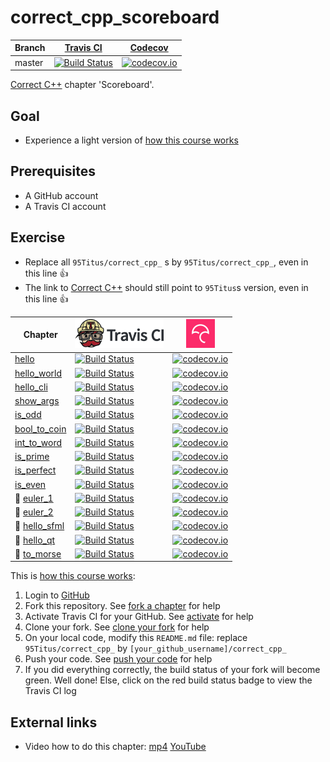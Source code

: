 # correct_cpp_scoreboard

Branch|[Travis CI](https://travis-ci.org)|[Codecov](https://www.codecov.io)
---|---|---
master|[![Build Status](https://travis-ci.org/95Titus/correct_cpp_scoreboard.svg?branch=master)](https://travis-ci.org/95Titus/correct_cpp_scoreboard)|[![codecov.io](https://codecov.io/github/95Titus/correct_cpp_scoreboard/coverage.svg?branch=master)](https://codecov.io/github/95Titus/correct_cpp_scoreboard/branch/master)

[Correct C++](https://github.com/richelbilderbeek/correct_cpp) chapter 'Scoreboard'.

## Goal

 * Experience a light version of [how this course works](https://github.com/95Titus/correct_cpp/blob/master/doc/how_this_course_works.md)

## Prerequisites

 * A GitHub account
 * A Travis CI account

## Exercise

 * Replace all `95Titus/correct_cpp_` s by `95Titus/correct_cpp_`, even in this line :+1:
 * The link to [Correct C++](https://github.com/95Titus/correct_cpp) should still point to `95Titus`s version, even in this line :+1:

Chapter|[![Travis CI logo](TravisCI.png)](https://travis-ci.org)|[![Codecov logo](Codecov.png)](https://www.codecov.io)
---|---|---
[hello](https://github.com/95Titus/correct_cpp_hello)|[![Build Status](https://travis-ci.org/95Titus/correct_cpp_hello.svg?branch=master)](https://travis-ci.org/95Titus/correct_cpp_hello) | [![codecov.io](https://codecov.io/github/95Titus/correct_cpp_hello/coverage.svg?branch=master)](https://codecov.io/github/95Titus/correct_cpp_hello?branch=master)
[hello_world](https://github.com/95Titus/correct_cpp_hello_world)|[![Build Status](https://travis-ci.org/95Titus/correct_cpp_hello_world.svg?branch=master)](https://travis-ci.org/95Titus/correct_cpp_hello_world) | [![codecov.io](https://codecov.io/github/95Titus/correct_cpp_hello_world/coverage.svg?branch=master)](https://codecov.io/github/95Titus/correct_cpp_hello_world?branch=master)
[hello_cli](https://github.com/95Titus/correct_cpp_hello_cli)|[![Build Status](https://travis-ci.org/95Titus/correct_cpp_hello_cli.svg?branch=master)](https://travis-ci.org/95Titus/correct_cpp_hello_cli) | [![codecov.io](https://codecov.io/github/95Titus/correct_cpp_hello_cli/coverage.svg?branch=master)](https://codecov.io/github/95Titus/correct_cpp_hello_cli?branch=master)
[show_args](https://github.com/95Titus/correct_cpp_show_args)|[![Build Status](https://travis-ci.org/95Titus/correct_cpp_show_args.svg?branch=master)](https://travis-ci.org/95Titus/correct_cpp_show_args) | [![codecov.io](https://codecov.io/github/95Titus/correct_cpp_show_args/coverage.svg?branch=master)](https://codecov.io/github/95Titus/correct_cpp_show_args?branch=master)
[is_odd](https://github.com/95Titus/correct_cpp_is_odd)|[![Build Status](https://travis-ci.org/95Titus/correct_cpp_is_odd.svg?branch=master)](https://travis-ci.org/95Titus/correct_cpp_is_odd) | [![codecov.io](https://codecov.io/github/95Titus/correct_cpp_is_odd/coverage.svg?branch=master)](https://codecov.io/github/95Titus/correct_cpp_is_odd?branch=master)
[bool_to_coin](https://github.com/95Titus/correct_cpp_bool_to_coin)|[![Build Status](https://travis-ci.org/95Titus/correct_cpp_bool_to_coin.svg?branch=master)](https://travis-ci.org/95Titus/correct_cpp_bool_to_coin) | [![codecov.io](https://codecov.io/github/95Titus/correct_cpp_bool_to_coin/coverage.svg?branch=master)](https://codecov.io/github/95Titus/correct_cpp_bool_to_coin?branch=master)
[int_to_word](https://github.com/95Titus/correct_cpp_int_to_word)|[![Build Status](https://travis-ci.org/95Titus/correct_cpp_int_to_word.svg?branch=master)](https://travis-ci.org/95Titus/correct_cpp_int_to_word) | [![codecov.io](https://codecov.io/github/95Titus/correct_cpp_int_to_word/coverage.svg?branch=master)](https://codecov.io/github/95Titus/correct_cpp_int_to_word?branch=master)
[is_prime](https://github.com/95Titus/correct_cpp_is_prime)|[![Build Status](https://travis-ci.org/95Titus/correct_cpp_is_prime.svg?branch=master)](https://travis-ci.org/95Titus/correct_cpp_is_prime) | [![codecov.io](https://codecov.io/github/95Titus/correct_cpp_is_prime/coverage.svg?branch=master)](https://codecov.io/github/95Titus/correct_cpp_is_prime?branch=master)
[is_perfect](https://github.com/95Titus/correct_cpp_is_perfect)|[![Build Status](https://travis-ci.org/95Titus/correct_cpp_is_perfect.svg?branch=master)](https://travis-ci.org/95Titus/correct_cpp_is_perfect) | [![codecov.io](https://codecov.io/github/95Titus/correct_cpp_is_perfect/coverage.svg?branch=master)](https://codecov.io/github/95Titus/correct_cpp_is_perfect?branch=master)
[is_even](https://github.com/95Titus/correct_cpp_is_even)|[![Build Status](https://travis-ci.org/95Titus/correct_cpp_is_even.svg?branch=master)](https://travis-ci.org/95Titus/correct_cpp_is_even) | [![codecov.io](https://codecov.io/github/95Titus/correct_cpp_is_even/coverage.svg?branch=master)](https://codecov.io/github/95Titus/correct_cpp_is_even?branch=master)
:construction: [euler_1](https://github.com/95Titus/correct_cpp_euler_1)|[![Build Status](https://travis-ci.org/95Titus/correct_cpp_euler_1.svg?branch=master)](https://travis-ci.org/95Titus/correct_cpp_euler_1) | [![codecov.io](https://codecov.io/github/95Titus/correct_cpp_euler_1/coverage.svg?branch=master)](https://codecov.io/github/95Titus/correct_cpp_euler_1?branch=master)
:construction: [euler_2](https://github.com/95Titus/correct_cpp_euler_2)|[![Build Status](https://travis-ci.org/95Titus/correct_cpp_euler_2.svg?branch=master)](https://travis-ci.org/95Titus/correct_cpp_euler_2) | [![codecov.io](https://codecov.io/github/95Titus/correct_cpp_euler_2/coverage.svg?branch=master)](https://codecov.io/github/95Titus/correct_cpp_euler_2?branch=master)
:construction: [hello_sfml](https://github.com/95Titus/correct_cpp_hello_sfml)|[![Build Status](https://travis-ci.org/95Titus/correct_cpp_hello_sfml.svg?branch=master)](https://travis-ci.org/95Titus/correct_cpp_hello_sfml) | [![codecov.io](https://codecov.io/github/95Titus/correct_cpp_hello_sfml/coverage.svg?branch=master)](https://codecov.io/github/95Titus/correct_cpp_hello_sfml?branch=master)
:construction: [hello_qt](https://github.com/95Titus/correct_cpp_hello_qt)|[![Build Status](https://travis-ci.org/95Titus/correct_cpp_hello_qt.svg?branch=master)](https://travis-ci.org/95Titus/correct_cpp_hello_qt) | [![codecov.io](https://codecov.io/github/95Titus/correct_cpp_hello_qt/coverage.svg?branch=master)](https://codecov.io/github/95Titus/correct_cpp_hello_qt?branch=master)
:construction: [to_morse](https://github.com/95Titus/correct_cpp_to_morse)|[![Build Status](https://travis-ci.org/95Titus/correct_cpp_to_morse.svg?branch=master)](https://travis-ci.org/95Titus/correct_cpp_to_morse) | [![codecov.io](https://codecov.io/github/95Titus/correct_cpp_to_morse/coverage.svg?branch=master)](https://codecov.io/github/95Titus/correct_cpp_to_morse?branch=master)

This is [how this course works](https://github.com/95Titus/correct_cpp/blob/master/doc/how_this_course_works.md):

  1. Login to [GitHub](https://github.com/)
  2. Fork this repository. See [fork a chapter](https://github.com/95Titus/correct_cpp/blob/master/doc/fork_a_chapter.md) for help
  3. Activate Travis CI for your GitHub. See [activate](https://github.com/95Titus/correct_cpp/blob/master/doc/activate.md) for help 
  4. Clone your fork. See [clone your fork](https://github.com/95Titus/correct_cpp/blob/master/doc/clone_your_fork.md) for help
  5. On your local code, modify this `README.md` file: replace `95Titus/correct_cpp_` by `[your_github_username]/correct_cpp_`
  6. Push your code. See [push your code](https://github.com/95Titus/correct_cpp/blob/master/doc/push_your_code.md) for help
  7. If you did everything correctly, the build status of your fork will become green. Well done! Else, click on the red build status badge to view the Travis CI log

## External links

 * Video how to do this chapter: [mp4](http://www.95Titus.nl/correct_cpp_scoreboard.mp4) [YouTube](https://youtu.be/QABP8qEeM9o)
